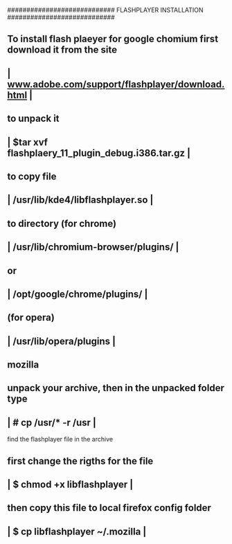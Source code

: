 ############################
 FLASHPLAYER INSTALLATION
 ############################

 To install flash plaeyer for google chomium first
 download it from the site 
 ------------------------------------------------------------------------
 | www.adobe.com/support/flashplayer/download.html     			        |
 ------------------------------------------------------------------------ 

 to unpack it 
 ------------------------------------------------------------------------ 
 | $tar xvf flashplaery_11_plugin_debug.i386.tar.gz    			|
 ------------------------------------------------------------------------

 to copy file 
 ------------------------------------------------------------------------
 | /usr/lib/kde4/libflashplayer.so                 			|
 ------------------------------------------------------------------------

 to directory (for chrome)
 ------------------------------------------------------------------------
 | /usr/lib/chromium-browser/plugins/            			|
 ------------------------------------------------------------------------
 or 
 ------------------------------------------------------------------------
 | /opt/google/chrome/plugins/                   			|
 ------------------------------------------------------------------------
 (for opera)
 ------------------------------------------------------------------------
 | /usr/lib/opera/plugins                       			|
 ------------------------------------------------------------------------
 

 mozilla
 -------
 
 unpack your archive,
 then in the unpacked folder type
 ------------------------------------------------------------------------
 | # cp /usr/* -r /usr							|
 ------------------------------------------------------------------------
 find the flashplayer file in the archive
 
 first change the rigths for the file  
 ------------------------------------------------------------------------
 | $ chmod +x libflashplayer						|
 ------------------------------------------------------------------------
 then copy this file to local firefox config folder
 ------------------------------------------------------------------------
 | $ cp libflashplayer ~/.mozilla					|
 ------------------------------------------------------------------------

 

  
 
 

